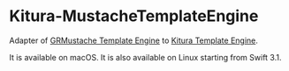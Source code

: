 # Kitura-MustacheTemplateEngine
Adapter of [GRMustache Template Engine](https://github.com/IBM-Swift/GRMustache.swift.git) to [Kitura Template Engine](https://github.com/IBM-Swift/Kitura-TemplateEngine.git).

It is available on macOS. It is also available on Linux starting from Swift 3.1.
